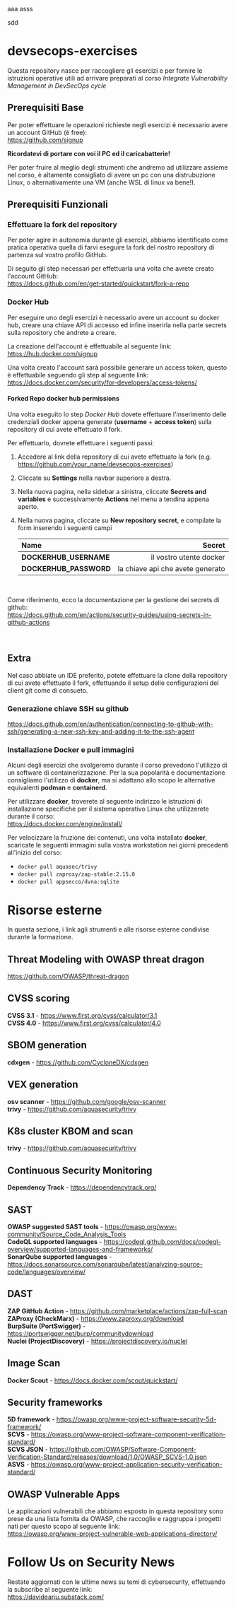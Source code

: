 aaa
asss

sdd


# devsecops-exercises

Questa repository nasce per raccogliere gli esercizi e per fornire le istruzioni operative utili ad arrivare preparati al corso *Integrate Vulnerability Management in DevSecOps cycle*

## Prerequisiti Base 
Per poter effettuare le operazioni richieste negli esercizi è necessario avere un account GitHub (è free):  
https://github.com/signup

**Ricordatevi di portare con voi il PC ed il caricabatterie!**

Per poter fruire al meglio degli strumenti che andremo ad utilizzare assieme nel corso, è altamente consigliato di avere un pc con una distrubuzione Linux, o alternativamente una VM (anche WSL di linux va bene!).

## Prerequisiti Funzionali

### Effettuare la fork del repository

Per poter agire in autonomia durante gli esercizi, abbiamo identificato come pratica operativa quella di farvi eseguire la fork del nostro repository di partenza sul vostro profilo GitHub.  

Di seguito gli step necessari per effettuarla una volta che avrete creato l'account GitHub:  
https://docs.github.com/en/get-started/quickstart/fork-a-repo

### Docker Hub

Per eseguire uno degli esercizi è necessario avere un account su docker hub, creare una chiave API di accesso ed infine inserirla nella parte secrets sulla repository che andrete a creare.  

La creazione dell'account è effettuabile al seguente link:  
https://hub.docker.com/signup


Una volta creato l'account sarà possibile generare un access token, questo è effettuabile seguendo gli step al seguente link:  
https://docs.docker.com/security/for-developers/access-tokens/

#### Forked Repo docker hub permissions

Una volta eseguito lo step *Docker Hub* dovete effettuare l'inserimento delle credenziali docker appena generate (**username** + **access token**) sulla repository di cui avete effettuato il fork.

Per effettuarlo, dovrete effettuare i seguenti passi:
1. Accedere al link della repository di cui avete effettuato la fork (e.g. https://github.com/your_name/devsecops-exercises)
2. Cliccate su **Settings** nella navbar superiore a destra.
3. Nella nuova pagina, nella sidebar a sinistra, cliccate **Secrets and variables** e successivamente **Actions** nel menu a tendina appena aperto.
4. Nella nuova pagina, cliccate su **New repository secret**, e compilate la form inserendo i seguenti campi


    | Name | Secret |
    | :---|---:|
    | **DOCKERHUB_USERNAME** | il vostro utente docker |
    | **DOCKERHUB_PASSWORD**   | la chiave api che avete generato |

<br/>

Come riferimento, ecco la documentazione per la gestione dei secrets di github:  
https://docs.github.com/en/actions/security-guides/using-secrets-in-github-actions

<br/>

## Extra

Nel caso abbiate un IDE preferito, potete effettuare la clone della repository di cui avete effettuato il fork, effettuando il setup delle configurazioni del client git come di consueto.

### Generazione chiave SSH su github
https://docs.github.com/en/authentication/connecting-to-github-with-ssh/generating-a-new-ssh-key-and-adding-it-to-the-ssh-agent

### Installazione Docker e pull immagini

Alcuni degli esercizi che svolgeremo durante il corso prevedono l'utilizzo di un software di containerizzazione. Per la sua popolarità e documentazione consigliamo l'utilizzo di **docker**, ma si adattano allo scopo le alternative equivalenti **podman** e **containerd**.  

Per utilizzare **docker**, troverete al seguente indirizzo le istruzioni di installazione specifiche per il sistema operativo Linux che utilizzerete durante il corso:  
https://docs.docker.com/engine/install/  


Per velocizzare la fruzione dei contenuti, una volta installato **docker**, scaricate le seguenti immagini sulla vostra workstation nei giorni precedenti all'inizio del corso:
- `docker pull aquasec/trivy`
- `docker pull zaproxy/zap-stable:2.15.0`
- `docker pull appsecco/dvna:sqlite`

# Risorse esterne
In questa sezione, i link agli strumenti e alle risorse esterne condivise durante la formazione.

## Threat Modeling with OWASP threat dragon
https://github.com/OWASP/threat-dragon

## CVSS scoring
**CVSS 3.1** - https://www.first.org/cvss/calculator/3.1  
**CVSS 4.0** - https://www.first.org/cvss/calculator/4.0

## SBOM generation
**cdxgen** - https://github.com/CycloneDX/cdxgen

## VEX generation
**osv scanner** - https://github.com/google/osv-scanner  
**trivy** - https://github.com/aquasecurity/trivy

## K8s cluster KBOM and scan
**trivy** - https://github.com/aquasecurity/trivy

## Continuous Security Monitoring
**Dependency Track** - https://dependencytrack.org/

## SAST
**OWASP suggested SAST tools** - https://owasp.org/www-community/Source_Code_Analysis_Tools  
**CodeQL supported languages** - https://codeql.github.com/docs/codeql-overview/supported-languages-and-frameworks/  
**SonarQube supported languages** - https://docs.sonarsource.com/sonarqube/latest/analyzing-source-code/languages/overview/  

## DAST
**ZAP GitHub Action** - https://github.com/marketplace/actions/zap-full-scan  
**ZAProxy (CheckMarx)** - https://www.zaproxy.org/download  
**BurpSuite (PortSwigger)** - https://portswigger.net/burp/communitydownload  
**Nuclei (ProjectDiscovery)** - https://projectdiscovery.io/nuclei

## Image Scan
**Docker Scout** - https://docs.docker.com/scout/quickstart/

## Security frameworks
**5D framework** - https://owasp.org/www-project-software-security-5d-framework/  
**SCVS** - https://owasp.org/www-project-software-component-verification-standard/  
**SCVS JSON** - https://github.com/OWASP/Software-Component-Verification-Standard/releases/download/1.0/OWASP_SCVS-1.0.json  
**ASVS** - https://owasp.org/www-project-application-security-verification-standard/

## OWASP Vulnerable Apps
Le applicazioni vulnerabili che abbiamo esposto in questa repository sono prese da una lista fornita da OWASP, che raccoglie e raggruppa i progetti nati per questo scopo al seguente link:  
https://owasp.org/www-project-vulnerable-web-applications-directory/


# Follow Us on Security News
Restate aggiornati con le ultime news su temi di cybersecurity, effettuando la subscribe al seguente link:  
https://davideariu.substack.com/